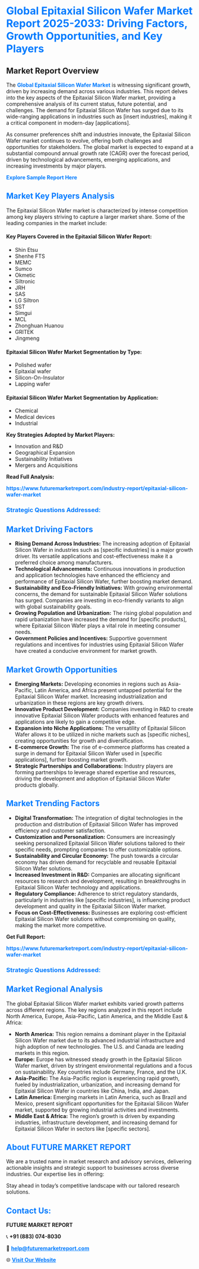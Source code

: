<h1 style="color: #007BFF;">Global Epitaxial Silicon Wafer Market Report 2025-2033: Driving Factors, Growth Opportunities, and Key Players</h1>

<section id="overview">
<h2>Market Report Overview</h2>
<p>The <a href="https://www.futuremarketreport.com/industry-report/epitaxial-silicon-wafer-market" style="color: #007BFF; text-decoration: none;"><strong>Global Epitaxial Silicon Wafer Market</strong></a> is witnessing significant growth, driven by increasing demand across various industries. This report delves into the key aspects of the Epitaxial Silicon Wafer market, providing a comprehensive analysis of its current status, future potential, and challenges. The demand for Epitaxial Silicon Wafer has surged due to its wide-ranging applications in industries such as [insert industries], making it a critical component in modern-day [applications].</p>
<p>As consumer preferences shift and industries innovate, the Epitaxial Silicon Wafer market continues to evolve, offering both challenges and opportunities for stakeholders. The global market is expected to expand at a substantial compound annual growth rate (CAGR) over the forecast period, driven by technological advancements, emerging applications, and increasing investments by major players.</p>
</section>

<section id="overview">
<p><a href="https://www.futuremarketreport.com/request-sample/reportId=114737" style="color: #007BFF; text-decoration: none;"><strong>Explore Sample Report Here</strong></a></p>
</section>

<section id="key-players">
<h2 style="color: #007BFF;">Market Key Players Analysis</h2>
<p>The Epitaxial Silicon Wafer market is characterized by intense competition among key players striving to capture a larger market share. Some of the leading companies in the market include:</p>
<h4>Key Players Covered in the Epitaxial Silicon Wafer Report:</h4>
<ul><li>Shin Etsu</li><li>Shenhe FTS</li><li>MEMC</li><li>Sumco</li><li>Okmetic</li><li>Siltronic</li><li>JRH</li><li>SAS</li><li>LG Siltron</li><li>SST</li><li>Simgui</li><li>MCL</li><li>Zhonghuan Huanou</li><li>GRITEK</li><li>Jingmeng</li></ul>
<h4>Epitaxial Silicon Wafer Market Segmentation by Type:</h4>
<ul><li>Polished wafer</li><li>Epitaxial wafer</li><li>Silicon-On-Insulator</li><li>Lapping wafer</li></ul>

<h4>Epitaxial Silicon Wafer Market Segmentation by Application:</h4>
<ul><li>Chemical</li><li>Medical devices</li><li>Industrial</li></ul>
<p><strong>Key Strategies Adopted by Market Players:</strong></p>
<ul>
<li>Innovation and R&D</li>
<li>Geographical Expansion</li>
<li>Sustainability Initiatives</li>
<li>Mergers and Acquisitions</li>
</ul>
</section>

<section>
<p><strong>Read Full Analysis: </strong></p><a href="https://www.futuremarketreport.com/industry-report/epitaxial-silicon-wafer-market" style="color: #007BFF; text-decoration: none;"><strong>https://www.futuremarketreport.com/industry-report/epitaxial-silicon-wafer-market</strong></a>
<h3 style="color: #007BFF;">Strategic Questions Addressed:</h3>
</section>

<section id="driving-factors">
<h2 style="color: #007BFF;">Market Driving Factors</h2>
<ul>
<li><strong>Rising Demand Across Industries:</strong> The increasing adoption of Epitaxial Silicon Wafer in industries such as [specific industries] is a major growth driver. Its versatile applications and cost-effectiveness make it a preferred choice among manufacturers.</li>
<li><strong>Technological Advancements:</strong> Continuous innovations in production and application technologies have enhanced the efficiency and performance of Epitaxial Silicon Wafer, further boosting market demand.</li>
<li><strong>Sustainability and Eco-Friendly Initiatives:</strong> With growing environmental concerns, the demand for sustainable Epitaxial Silicon Wafer solutions has surged. Companies are investing in eco-friendly variants to align with global sustainability goals.</li>
<li><strong>Growing Population and Urbanization:</strong> The rising global population and rapid urbanization have increased the demand for [specific products], where Epitaxial Silicon Wafer plays a vital role in meeting consumer needs.</li>
<li><strong>Government Policies and Incentives:</strong> Supportive government regulations and incentives for industries using Epitaxial Silicon Wafer have created a conducive environment for market growth.</li>
</ul>
</section>

<section id="growth-opportunities">
<h2 style="color: #007BFF;">Market Growth Opportunities</h2>
<ul>
<li><strong>Emerging Markets:</strong> Developing economies in regions such as Asia-Pacific, Latin America, and Africa present untapped potential for the Epitaxial Silicon Wafer market. Increasing industrialization and urbanization in these regions are key growth drivers.</li>
<li><strong>Innovative Product Development:</strong> Companies investing in R&D to create innovative Epitaxial Silicon Wafer products with enhanced features and applications are likely to gain a competitive edge.</li>
<li><strong>Expansion into Niche Applications:</strong> The versatility of Epitaxial Silicon Wafer allows it to be utilized in niche markets such as [specific niches], creating opportunities for growth and diversification.</li>
<li><strong>E-commerce Growth:</strong> The rise of e-commerce platforms has created a surge in demand for Epitaxial Silicon Wafer used in [specific applications], further boosting market growth.</li>
<li><strong>Strategic Partnerships and Collaborations:</strong> Industry players are forming partnerships to leverage shared expertise and resources, driving the development and adoption of Epitaxial Silicon Wafer products globally.</li>
</ul>
</section>

<section id="trending-factors">
<h2 style="color: #007BFF;">Market Trending Factors</h2>
<ul>
<li><strong>Digital Transformation:</strong> The integration of digital technologies in the production and distribution of Epitaxial Silicon Wafer has improved efficiency and customer satisfaction.</li>
<li><strong>Customization and Personalization:</strong> Consumers are increasingly seeking personalized Epitaxial Silicon Wafer solutions tailored to their specific needs, prompting companies to offer customizable options.</li>
<li><strong>Sustainability and Circular Economy:</strong> The push towards a circular economy has driven demand for recyclable and reusable Epitaxial Silicon Wafer solutions.</li>
<li><strong>Increased Investment in R&D:</strong> Companies are allocating significant resources to research and development, resulting in breakthroughs in Epitaxial Silicon Wafer technology and applications.</li>
<li><strong>Regulatory Compliance:</strong> Adherence to strict regulatory standards, particularly in industries like [specific industries], is influencing product development and quality in the Epitaxial Silicon Wafer market.</li>
<li><strong>Focus on Cost-Effectiveness:</strong> Businesses are exploring cost-efficient Epitaxial Silicon Wafer solutions without compromising on quality, making the market more competitive.</li>
</ul>
</section>

<section>
<p><strong>Get Full Report: </strong></p><a href="https://www.futuremarketreport.com/industry-report/epitaxial-silicon-wafer-market" style="color: #007BFF; text-decoration: none;"><strong>https://www.futuremarketreport.com/industry-report/epitaxial-silicon-wafer-market</strong></a>
<h3 style="color: #007BFF;">Strategic Questions Addressed:</h3>
</section>


<section id="regional-analysis">
<h2 style="color: #007BFF;">Market Regional Analysis</h2>
<p>The global Epitaxial Silicon Wafer market exhibits varied growth patterns across different regions. The key regions analyzed in this report include North America, Europe, Asia-Pacific, Latin America, and the Middle East & Africa:</p>
<ul>
<li><strong>North America:</strong> This region remains a dominant player in the Epitaxial Silicon Wafer market due to its advanced industrial infrastructure and high adoption of new technologies. The U.S. and Canada are leading markets in this region.</li>
<li><strong>Europe:</strong> Europe has witnessed steady growth in the Epitaxial Silicon Wafer market, driven by stringent environmental regulations and a focus on sustainability. Key countries include Germany, France, and the U.K.</li>
<li><strong>Asia-Pacific:</strong> The Asia-Pacific region is experiencing rapid growth, fueled by industrialization, urbanization, and increasing demand for Epitaxial Silicon Wafer in countries like China, India, and Japan.</li>
<li><strong>Latin America:</strong> Emerging markets in Latin America, such as Brazil and Mexico, present significant opportunities for the Epitaxial Silicon Wafer market, supported by growing industrial activities and investments.</li>
<li><strong>Middle East & Africa:</strong> The region’s growth is driven by expanding industries, infrastructure development, and increasing demand for Epitaxial Silicon Wafer in sectors like [specific sectors].</li>
</ul>
</section>

<footer>
<h2 style="color: #007BFF;">About FUTURE MARKET REPORT</h2>
<p>We are a trusted name in market research and advisory services, delivering actionable insights and strategic support to businesses across diverse industries. Our expertise lies in offering:</p>

<p>Stay ahead in today’s competitive landscape with our tailored research solutions.</p>

<h2 style="color: #007BFF;">Contact Us:</h2>
<p><strong>FUTURE MARKET REPORT</strong></p>
<p>📞 <strong>+91 (883) 074-8030</strong></p>
<p>📧 <strong><a href="mailto:help@futuremarketreport.com" style="color: #007BFF;">help@futuremarketreport.com</a></strong></p>
<p>🌐 <strong><a href="https://www.futuremarketreport.com/" style="color: #007BFF;">Visit Our Website</a></strong></p>
</footer>